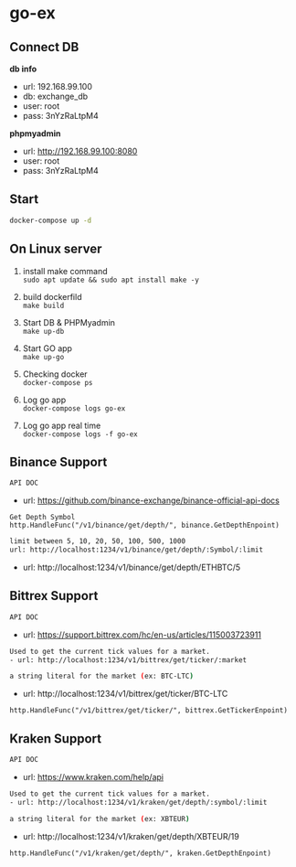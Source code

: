 # go-ex

## Connect DB

**db info**

- url: 192.168.99.100
- db: exchange_db
- user: root
- pass: 3nYzRaLtpM4

**phpmyadmin**

- url: http://192.168.99.100:8080
- user: root
- pass: 3nYzRaLtpM4

## Start

```bash
docker-compose up -d
```

## On Linux server

1. install make command  
   `sudo apt update && sudo apt install make -y`

2. build dockerfild  
   `make build`

3. Start DB & PHPMyadmin  
   `make up-db`

4. Start GO app  
   `make up-go`

5. Checking docker  
   `docker-compose ps`

6. Log go app  
   `docker-compose logs go-ex`
6. Log go app real time  
   `docker-compose logs -f go-ex`

## Binance Support

```bash
API DOC
```

- url: https://github.com/binance-exchange/binance-official-api-docs

```golang
Get Depth Symbol
http.HandleFunc("/v1/binance/get/depth/", binance.GetDepthEnpoint)
```

```bash
limit between 5, 10, 20, 50, 100, 500, 1000
url: http://localhost:1234/v1/binance/get/depth/:Symbol/:limit
```

- url: http://localhost:1234/v1/binance/get/depth/ETHBTC/5

## Bittrex Support

```bash
API DOC
```

- url: https://support.bittrex.com/hc/en-us/articles/115003723911

```bash
Used to get the current tick values for a market.
- url: http://localhost:1234/v1/bittrex/get/ticker/:market
```

```bash
a string literal for the market (ex: BTC-LTC)
```

- url: http://localhost:1234/v1/bittrex/get/ticker/BTC-LTC

```golang
http.HandleFunc("/v1/bittrex/get/ticker/", bittrex.GetTickerEnpoint)
```

## Kraken Support

```bash
API DOC
```

- url: https://www.kraken.com/help/api

```bash
Used to get the current tick values for a market.
- url: http://localhost:1234/v1/kraken/get/depth/:symbol/:limit
```

```bash
a string literal for the market (ex: XBTEUR)
```

- url: http://localhost:1234/v1/kraken/get/depth/XBTEUR/19

```golang
http.HandleFunc("/v1/kraken/get/depth/", kraken.GetDepthEnpoint)
```
